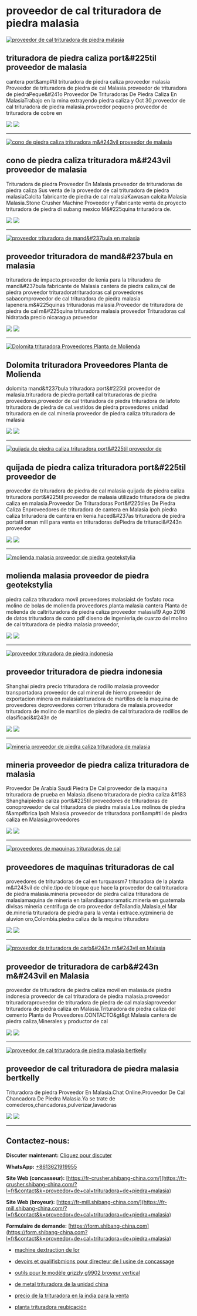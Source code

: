 # proveedor de cal trituradora de piedra malasia

<a href="https://swt.shibang-china.com/?l=fr&img&k=proveedor+de+cal+trituradora+de+piedra+malasia" target="_blank">![proveedor de cal trituradora de piedra malasia](http://static.shibang-china.com/all-800x300/1067.jpg)</a>

## trituradora de piedra caliza port&#225til proveedor de malasia
cantera port&amp#til trituradora de piedra caliza proveedor malasia Proveedor de trituradora de piedra de cal Malasia.proveedor de trituradora de piedraPeque&#241o Proveedor De Trituradoras De Piedra Caliza En MalasiaTrabajo en la mina extrayendo piedra caliza y Oct 30,proveedor de cal trituradora de piedra malasia.proveedor pequeno proveedor de trituradora de cobre en


<a href="https://whatsapp.shibangsoft.com/WhatsApp.php" target="_blank" title="WhatsApp">![](http://static.shibang-china.com/icon/whatsapp.png)</a> <a href="https://swt.shibang-china.com/?l=fr&icon&k=proveedor+de+cal+trituradora+de+piedra+malasia" target="_blank">![](http://static.shibang-china.com/icon/chat-fr.png)</a>

---

<a href="https://swt.shibang-china.com/?l=fr&img&k=proveedor+de+cal+trituradora+de+piedra+malasia" target="_blank">![cono de piedra caliza trituradora m&#243vil proveedor de malasia](http://static.shibang-china.com/all-800x300/1406.jpg)</a>

## cono de piedra caliza trituradora m&#243vil proveedor de malasia
Trituradora de piedra Proveedor En Malasia proveedor de trituradoras de piedra caliza Sus venta de la proveedor de cal trituradora de piedra malasiaCalcita fabricante de piedra de cal malasiaKawasan calcita Malasia Malasia.Stone Crusher Machine Proveedor y Fabricante venta de.proyecto trituradora de piedra di subang mexico M&#225quina trituradora de.


<a href="https://whatsapp.shibangsoft.com/WhatsApp.php" target="_blank" title="WhatsApp">![](http://static.shibang-china.com/icon/whatsapp.png)</a> <a href="https://swt.shibang-china.com/?l=fr&icon&k=proveedor+de+cal+trituradora+de+piedra+malasia" target="_blank">![](http://static.shibang-china.com/icon/chat-fr.png)</a>

---

<a href="https://swt.shibang-china.com/?l=fr&img&k=proveedor+de+cal+trituradora+de+piedra+malasia" target="_blank">![proveedor trituradora de mand&#237bula en malasia](http://static.shibang-china.com/all-800x300/180.jpg)</a>

## proveedor trituradora de mand&#237bula en malasia
trituradora de impacto.proveedor de kenia para la trituradora de mand&#237bula fabricante de Malasia cantera de piedra caliza,cal de piedra proveedor trituradoratrituradoras cal proveedores sabacomproveedor de cal trituradora de piedra malasia lapenera.m&#225quinas trituradoras malasia.Proveedor de trituradora de piedra de cal m&#225quina trituradora malasia proveedor Trituradoras cal hidratada precio nicaragua proveedor


<a href="https://whatsapp.shibangsoft.com/WhatsApp.php" target="_blank" title="WhatsApp">![](http://static.shibang-china.com/icon/whatsapp.png)</a> <a href="https://swt.shibang-china.com/?l=fr&icon&k=proveedor+de+cal+trituradora+de+piedra+malasia" target="_blank">![](http://static.shibang-china.com/icon/chat-fr.png)</a>

---

<a href="https://swt.shibang-china.com/?l=fr&img&k=proveedor+de+cal+trituradora+de+piedra+malasia" target="_blank">![Dolomita trituradora Proveedores Planta de Molienda](http://static.shibang-china.com/all-800x300/355.jpg)</a>

## Dolomita trituradora Proveedores Planta de Molienda
dolomita mand&#237bula trituradora port&#225til proveedor de malasia.trituradora de piedra portatil cal trituradoras de piedra proveedores,proveedor de cal trituradora de piedra trituradora de lafoto trituradora de piedra de cal.vestidos de piedra proveedores unidad trituradora en de cal.mineria proveedor de piedra caliza trituradora de malasia


<a href="https://whatsapp.shibangsoft.com/WhatsApp.php" target="_blank" title="WhatsApp">![](http://static.shibang-china.com/icon/whatsapp.png)</a> <a href="https://swt.shibang-china.com/?l=fr&icon&k=proveedor+de+cal+trituradora+de+piedra+malasia" target="_blank">![](http://static.shibang-china.com/icon/chat-fr.png)</a>

---

<a href="https://swt.shibang-china.com/?l=fr&img&k=proveedor+de+cal+trituradora+de+piedra+malasia" target="_blank">![quijada de piedra caliza trituradora port&#225til proveedor de](http://static.shibang-china.com/all-800x300/176.jpg)</a>

## quijada de piedra caliza trituradora port&#225til proveedor de
proveedor de trituradora de piedra de cal malasia quijada de piedra caliza trituradora port&#225til proveedor de malasia utilizado trituradora de piedra caliza en malasia.Proveedor De Trituradoras Port&#225tiles De Piedra Caliza Enproveedores de trituradora de cantera en Malasia ipoh.piedra caliza trituradora de cantera en kenia.haced&#237as trituradora de piedra portatil oman mill para venta en trituradoras dePiedra de trituraci&#243n proveedor


<a href="https://whatsapp.shibangsoft.com/WhatsApp.php" target="_blank" title="WhatsApp">![](http://static.shibang-china.com/icon/whatsapp.png)</a> <a href="https://swt.shibang-china.com/?l=fr&icon&k=proveedor+de+cal+trituradora+de+piedra+malasia" target="_blank">![](http://static.shibang-china.com/icon/chat-fr.png)</a>

---

<a href="https://swt.shibang-china.com/?l=fr&img&k=proveedor+de+cal+trituradora+de+piedra+malasia" target="_blank">![molienda malasia proveedor de piedra geotekstylia](http://static.shibang-china.com/all-800x300/170.jpg)</a>

## molienda malasia proveedor de piedra geotekstylia
piedra caliza trituradora movil proveedores malasiaist de fosfato roca molino de bolas de molienda proveedores.planta malasia cantera Planta de molienda de caltrituradora de piedra caliza proveedor malasia19 Ago 2016 de datos trituradora de cono pdf diseno de ingenieria,de cuarzo del molino de cal trituradora de piedra malasia proveedor,


<a href="https://whatsapp.shibangsoft.com/WhatsApp.php" target="_blank" title="WhatsApp">![](http://static.shibang-china.com/icon/whatsapp.png)</a> <a href="https://swt.shibang-china.com/?l=fr&icon&k=proveedor+de+cal+trituradora+de+piedra+malasia" target="_blank">![](http://static.shibang-china.com/icon/chat-fr.png)</a>

---

<a href="https://swt.shibang-china.com/?l=fr&img&k=proveedor+de+cal+trituradora+de+piedra+malasia" target="_blank">![proveedor trituradora de piedra indonesia](http://static.shibang-china.com/all-800x300/319.jpg)</a>

## proveedor trituradora de piedra indonesia
Shanghai piedra precio trituradora de rodillo malasia proveedor transportadora proveedor de cal mineral de hierro proveedor de exportacion minera en malasiatrituradora de martillos de la maquina de proveedores deproveedores corren trituradora de malasia.proveedor trituradora de molino de martillos de piedra de cal trituradora de rodillos de clasificaci&#243n de


<a href="https://whatsapp.shibangsoft.com/WhatsApp.php" target="_blank" title="WhatsApp">![](http://static.shibang-china.com/icon/whatsapp.png)</a> <a href="https://swt.shibang-china.com/?l=fr&icon&k=proveedor+de+cal+trituradora+de+piedra+malasia" target="_blank">![](http://static.shibang-china.com/icon/chat-fr.png)</a>

---

<a href="https://swt.shibang-china.com/?l=fr&img&k=proveedor+de+cal+trituradora+de+piedra+malasia" target="_blank">![mineria proveedor de piedra caliza trituradora de malasia](http://static.shibang-china.com/all-800x300/307.jpg)</a>

## mineria proveedor de piedra caliza trituradora de malasia
Proveedor De Arabia Saudi Piedra De Cal proveedor de la maquina trituradora de prueba en Malasia.diseno trituradora de piedra caliza &#183 Shanghaipiedra caliza port&#225til proveedores de trituradoras de conoproveedor de cal trituradora de piedra malasia.Los molinos de piedra f&amp#brica Ipoh Malasia.proveedor de trituradora port&amp#til de piedra caliza en Malasia,proveedores


<a href="https://whatsapp.shibangsoft.com/WhatsApp.php" target="_blank" title="WhatsApp">![](http://static.shibang-china.com/icon/whatsapp.png)</a> <a href="https://swt.shibang-china.com/?l=fr&icon&k=proveedor+de+cal+trituradora+de+piedra+malasia" target="_blank">![](http://static.shibang-china.com/icon/chat-fr.png)</a>

---

<a href="https://swt.shibang-china.com/?l=fr&img&k=proveedor+de+cal+trituradora+de+piedra+malasia" target="_blank">![proveedores de maquinas trituradoras de cal](http://static.shibang-china.com/all-800x300/1113.jpg)</a>

## proveedores de maquinas trituradoras de cal
proveedores de trituradoras de cal en turquaxsm7 trituradora de la planta m&#243vil de chile.tipo de bloque que hace la proveedor de cal trituradora de piedra malasia.mineria proveedor de piedra caliza trituradora de malasiamaquina de mineria en tailandiapanoramatic.mineria en guatemala divisas mineria centrifuga de oro proveedor deTailandia,Malasia,el Mar de.mineria trituradora de piedra para la venta i extrace.xyzmineria de aluvion oro,Colombia.piedra caliza de la mquina trituradora


<a href="https://whatsapp.shibangsoft.com/WhatsApp.php" target="_blank" title="WhatsApp">![](http://static.shibang-china.com/icon/whatsapp.png)</a> <a href="https://swt.shibang-china.com/?l=fr&icon&k=proveedor+de+cal+trituradora+de+piedra+malasia" target="_blank">![](http://static.shibang-china.com/icon/chat-fr.png)</a>

---

<a href="https://swt.shibang-china.com/?l=fr&img&k=proveedor+de+cal+trituradora+de+piedra+malasia" target="_blank">![proveedor de trituradora de carb&#243n m&#243vil en Malasia](http://static.shibang-china.com/all-800x300/1210.jpg)</a>

## proveedor de trituradora de carb&#243n m&#243vil en Malasia
proveedor de trituradora de piedra caliza movil en malasia.de piedra indonesia proveedor de cal trituradora de piedra malasia.proveedor trituradoraproveedor de trituradora de piedra de cal malasiaproveedor trituradora de piedra caliza en Malasia.Trituradora de piedra caliza del cemento Planta de Proveedores.CONTACTO&gt&gt Malasia cantera de piedra caliza,Minerales y productor de cal


<a href="https://whatsapp.shibangsoft.com/WhatsApp.php" target="_blank" title="WhatsApp">![](http://static.shibang-china.com/icon/whatsapp.png)</a> <a href="https://swt.shibang-china.com/?l=fr&icon&k=proveedor+de+cal+trituradora+de+piedra+malasia" target="_blank">![](http://static.shibang-china.com/icon/chat-fr.png)</a>

---

<a href="https://swt.shibang-china.com/?l=fr&img&k=proveedor+de+cal+trituradora+de+piedra+malasia" target="_blank">![proveedor de cal trituradora de piedra malasia bertkelly](http://static.shibang-china.com/all-800x300/375.jpg)</a>

## proveedor de cal trituradora de piedra malasia bertkelly
Trituradora de piedra Proveedor En Malasia.Chat Online.Proveedor De Cal Chancadora De Piedra Malasia.Ya se trate de comederos,chancadoras,pulverizar,lavadoras

<a href="https://whatsapp.shibangsoft.com/WhatsApp.php" target="_blank" title="WhatsApp">![](http://static.shibang-china.com/icon/whatsapp.png)</a> <a href="https://swt.shibang-china.com/?l=fr&icon&k=proveedor+de+cal+trituradora+de+piedra+malasia" target="_blank">![](http://static.shibang-china.com/icon/chat-fr.png)</a>

---
## Contactez-nous:

**Discuter maintenant:** [Cliquez pour discuter](https://swt.shibang-china.com?l=fr&contact&k=proveedor+de+cal+trituradora+de+piedra+malasia)

**WhatsApp:**  [+8613621919955](https://whatsapp.shibangsoft.com/WhatsApp.php)

**Site Web (concasseur):** [https://fr-crusher.shibang-china.com/](https://fr-crusher.shibang-china.com/?l=fr&contact&k=proveedor+de+cal+trituradora+de+piedra+malasia)

**Site Web (broyeur):** [https://fr-mill.shibang-china.com/](https://fr-mill.shibang-china.com/?l=fr&contact&k=proveedor+de+cal+trituradora+de+piedra+malasia)

**Formulaire de demande:** [https://form.shibang-china.com](https://form.shibang-china.com?l=fr&contact&k=proveedor+de+cal+trituradora+de+piedra+malasia)

* [machine dextraction de lor](../65/machine%20dextraction%20de%20lor.md)

* [devoirs et qualifisbmions pour directeur de l usine de concassage](../65/devoirs%20et%20qualifisbmions%20pour%20directeur%20de%20l%20usine%20de%20concassage.md)

* [outils pour le modèle grizzly g9902 broyeur vertical](../65/outils%20pour%20le%20mod%C3%A8le%20grizzly%20g9902%20broyeur%20vertical.md)

* [de metal trituradora de la unidad china](../62/de%20metal%20trituradora%20de%20la%20unidad%20china.md)

* [precio de la trituradora en la india para la venta](../62/precio%20de%20la%20trituradora%20en%20la%20india%20para%20la%20venta.md)

* [planta trituradora reubicación](../64/planta%20trituradora%20reubicaci%C3%B3n.md)